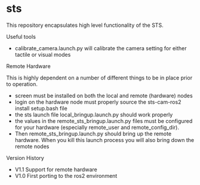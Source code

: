 # sts
This repository encapsulates high level functionality of the STS. 

Useful tools
- calibrate_camera.launch.py will calibrate the camera setting for either tactile or visual modes

Remote Hardware

This is highly dependent on a number of different things to be in place prior to operation.
- screen must be installed on both the local and remote (hardware) nodes
- login on the hardware node must properly source the sts-cam-ros2 install setup.bash file
- the sts launch file local_bringup.launch.py should work properly
- the values in the remote_sts_bringup.launch.py files must be configured for your hardware (especially remote_user and remote_config_dir). 
- Then remote_sts_bringup.launch.py should bring up the remote hardware. When you kill this launch process you will also bring down the remote nodes

Version History

- V1.1 Support for remote hardware
- V1.0 First porting to the ros2 environment
